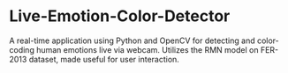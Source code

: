 # Live-Emotion-Color-Detector
A real-time application using Python and OpenCV for detecting and color-coding human emotions live via webcam. Utilizes the RMN model on FER-2013 dataset, made useful for user interaction.
